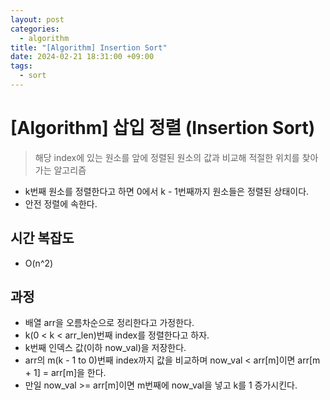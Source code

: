 ```yaml
---
layout: post
categories:
  - algorithm
title: "[Algorithm] Insertion Sort"
date: 2024-02-21 18:31:00 +09:00
tags:
  - sort
---
```

# [Algorithm] 삽입 정렬 (Insertion Sort)

>해당 index에 있는 원소를 앞에 정렬된 원소의 값과 비교해 적절한 위치를 찾아가는 알고리즘

- k번째 원소를 정렬한다고 하면 0에서 k - 1번째까지 원소들은 정렬된 상태이다.
- 안전 정렬에 속한다.

## 시간 복잡도
- O(n^2)

## 과정
- 배열 arr을 오름차순으로 정리한다고 가정한다.
- k(0 < k < arr_len)번째 index를 정렬한다고 하자.
- k번째 인덱스 값(이하 now_val)을 저장한다.
- arr의 m(k - 1 to 0)번째 index까지 값을 비교하며 now_val < arr\[m]이면 arr\[m + 1] = arr\[m]을 한다.
- 만일 now_val >= arr\[m]이면 m번째에 now_val을 넣고 k를 1 증가시킨다.
